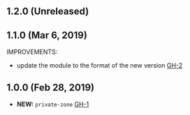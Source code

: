 ## 1.2.0 (Unreleased)
## 1.1.0 (Mar 6, 2019)

IMPROVEMENTS:

- update the module to the format of the new version [GH-2]( https://github.com/terraform-alicloud-modules/terraform-alicloud-private-zone/pull/2)

## 1.0.0 (Feb 28, 2019)
- **NEW:** `private-zone` [GH-1]( https://github.com/terraform-alicloud-modules/terraform-alicloud-private-zone/pull/1)

